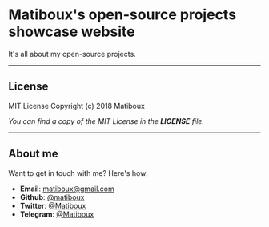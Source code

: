 # Matiboux's open-source projects showcase website

It's all about my open-source projects.

---

## License

MIT License
Copyright (c) 2018 Matiboux

*You can find a copy of the MIT License in the **LICENSE** file.*

---

## About me

Want to get in touch with me? Here's how:
 - **Email**: [matiboux@gmail.com](mailto:matiboux@gmail.com)
 - **Github**: [@matiboux](https://github.com/matiboux)
 - **Twitter**: [@Matiboux](https://twitter.com/Matiboux)
 - **Telegram**: [@Matiboux](https://t.me/Matiboux)